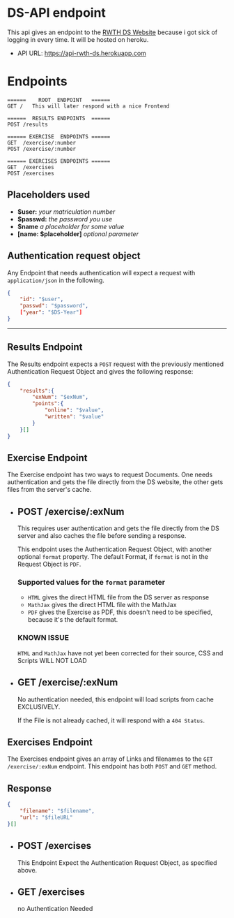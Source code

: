# DS-API endpoint

This api gives an endpoint to the [RWTH DS Website](https://www2.math.rwth-aachen.de/DS19) because i got sick of logging in every time. It will be hosted on heroku.
- API URL: https://api-rwth-ds.herokuapp.com 

# Endpoints
```
======    ROOT  ENDPOINT   ======
GET /   This will later respond with a nice Frontend

======  RESULTS ENDPOINTS  ======
POST /results

====== EXERCISE  ENDPOINTS ======
GET  /exercise/:number
POST /exercise/:number

====== EXERCISES ENDPOINTS ======
GET  /exercises
POST /exercises
```


## Placeholders used
- **$user:** _your matriculation number_
- **$passwd:** _the password you use_
- **$name** _a placeholder for some value_
- **[name: $placeholder]** _optional parameter_


## Authentication request object
Any Endpoint that needs authentication will expect a request with `application/json` in the following.
```json
{
    "id": "$user",
    "passwd": "$password",
    ["year": "$DS-Year"]
}
```

____

## Results Endpoint
The Results endpoint expects a `POST` request with the previously mentioned Authentication Request Object and gives the following response:

```json 
{
    "results":{
        "exNum": "$exNum",
        "points":{
            "online": "$value",
            "written": "$value"
        }
    }[]
}
```

## Exercise Endpoint
The Exercise endpoint has two ways to request Documents. One needs authentication and gets the file directly from the DS website, the other gets files from the server's cache.

- ## POST /exercise/:exNum
    This requires user authentication and gets the file directly from the DS server and also caches the file before sending a response.
    
    This endpoint uses the Authentication Request Object, with another optional `format` property.
    The default Format, if `format` is not in the Request Object is `PDF`.

    ### Supported values for the `format` parameter
    - `HTML` gives the direct HTML file from the DS server as response
    - `MathJax` gives the direct HTML file with the MathJax 
    - `PDF` gives the Exercise as PDF, this doesn't need to be specified, because it's the default format.

    ### KNOWN ISSUE
    `HTML` and `MathJax` have not yet been corrected for their source, CSS and Scripts WILL NOT LOAD

- ## GET /exercise/:exNum
    No authentication needed, this endpoint will load scripts from cache EXCLUSIVELY.

    If the File is not already cached, it will respond with a `404 Status`.
    
## Exercises Endpoint
The Exercises endpoint gives an array of Links and filenames to the `GET /exercise/:exNum` endpoint.
This endpoint has both `POST` and `GET` method.

## Response
```json
{
    "filename": "$filename",
    "url": "$fileURL"
}[]
```

- ## POST /exercises
    This Endpoint Expect the Authentication Request Object, as specified above.

- ## GET /exercises
    no Authentication Needed